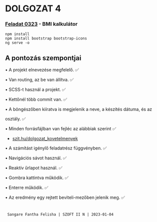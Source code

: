 # DOLGOZAT 4

### [Feladat 0323](https://szit.hu/doku.php?id=oktatas:programozas:feladatok:altalanos#feladat_0323) - BMI kalkulátor


```
npm install
npm install bootstrap bootstrap-icons
ng serve -o
```

## A pontozás szempontjai

• A projekt elnevezése megfelelő. :white_check_mark:

• Van routing, az be van állítva. :white_check_mark:

• SCSS-t használ a projekt. :white_check_mark:

• Kettőnél több commit van. :white_check_mark:

• A böngészőben kiíratva is megjelenik a neve, a készítés dátuma, és az

osztály. :white_check_mark:

• Minden forrásfájlban van fejléc az alábbiak szerint :white_check_mark:

- [szit.hu/dolgozat_kovetelmenyek](https://szit.hu/int/doku.php?id=kuelker:dolgozat_koevetelmenyek)

• A számítást igénylő feladatrész függvényben. :white_check_mark:

• Navigációs sávot használ. :white_check_mark:

• Reaktív űrlapot használ. :white_check_mark:

• Gombra kattintva működik. :white_check_mark:

• Enterre működik. :white_check_mark:

• Az eredmény egy rejtett beviteli-mezőben jelenik meg. :white_check_mark:

#

     Sangare Fantha Felisha | SZOFT II N | 2023-01-04
